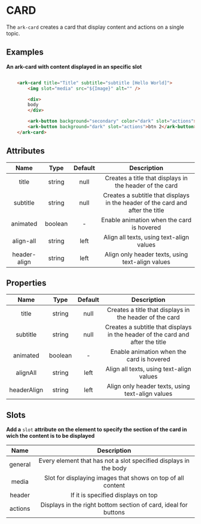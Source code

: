 CARD
====

The ``ark-card`` creates a card that display content and actions on a single topic. 
    

Examples
--------

**An ark-card with content displayed in an specific slot**

``` html

    <ark-card title="Title" subtitle="subtitle [Hello World]">
        <img slot="media" src="${Image}" alt="" />

        <div>
        body
        </div>

        <ark-button background="secondary" color="dark" slot="actions">btn 1</ark-button>
        <ark-button background="dark" slot="actions">btn 2</ark-button>
    </ark-card>
```


Attributes
----------

|     Name     |  Type   | Default |                                  Description                                   |
| :----------: | :-----: | :-----: | :----------------------------------------------------------------------------: |
|    title     | string  |  null   |            Creates a title that displays in the header of the card             |
|   subtitle   | string  |  null   | Creates a subtitle that displays in the header of the card and after the title |
|   animated   | boolean |    -    |                   Enable animation when the card is hovered                    |
|  align-all   | string  |  left   |                    Align all texts, using text-align values                    |
| header-align | string  |  left   |                Align only header texts, using text-align values                |

Properties
----------

|    Name     |  Type   | Default |                                  Description                                   |
| :---------: | :-----: | :-----: | :----------------------------------------------------------------------------: |
|    title    | string  |  null   |            Creates a title that displays in the header of the card             |
|  subtitle   | string  |  null   | Creates a subtitle that displays in the header of the card and after the title |
|  animated   | boolean |    -    |                   Enable animation when the card is hovered                    |
|  alignAll   | string  |  left   |                    Align all texts, using text-align values                    |
| headerAlign | string  |  left   |                Align only header texts, using text-align values                |


Slots
-----

**Add a** ``slot`` **attribute on the element to specify the section of the card in wich the content is to be displayed**

|  Name   |                           Description                            |
| :-----: | :--------------------------------------------------------------: |
| general | Every element that has not a slot specified displays in the body |
|  media  |   Slot for displaying images that shows on top of all content    |
| header  |                If it is specified displays on top                |
| actions | Displays in the right bottom section of card, ideal for buttons  |
